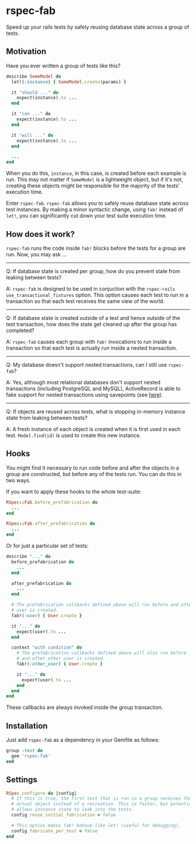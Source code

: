 # rspec-fab

Speed up your rails tests by safely reusing database state across a
group of tests.

## Motivation

Have you ever written a group of tests like this?

```ruby
describe SomeModel do
  let!(:instance) { SomeModel.create(params) }

  it "should ..." do
    expect(instance).to ...
  end

  it "can ..." do
    expect(instance).to ...
  end

  it "will ..." do
    expect(instance).to ...
  end

  ...
end
```

When you do this, `instance`, in this case, is created before each
example is run. This may not matter if `SomeModel` is a lightweight
object, but if it's not, creating these objects might be responsible for
the majority of the tests' execution time.

Enter `rspec-fab`. `rspec-fab` allows you to safely reuse database state
across test instances. By making a minor syntactic change, using `fab!`
instead of `let!`, you can significantly cut down your test suite
execution time.

## How does it work?

`rspec-fab` runs the code inside `fab!` blocks before the tests for a
group are run. Now, you may ask ...

---

Q: If database state is created per group, how do you prevent state from
leaking between tests?

A: `rspec-fab` is designed to be used in conjuction with the
`rspec-rails` `use_transactional_fixtures` option. This option causes
each test to run in a transaction so that each test receives the same
view of the world.

---

Q: If database state is created outside of a test and hence outside of
the test transaction, how does the state get cleaned up after the group
has completed?

A: `rspec-fab` causes each group with `fab!` invocations to run inside
a transaction so that each test is actually run inside a nested
transaction.

---

Q: My database doesn't support nested transactions, can I still use
`rspec-fab`?

A: Yes, although most relational databases don't support nested
transactions (including PostgreSQL and MySQL), ActiveRecord is able to
fake support for nested transactions using savepoints (see [here][1]).

---

Q: If objects are reused across tests, what is stopping in-memory
instance state from leaking between tests?

A: A fresh instance of each object is created when it is first used in
each test. `Model.find(id)` is used to create this new instance.


## Hooks

You might find it necessary to run code before and after the objects in
a group are constructed, but before any of the tests run. You can do this in
two ways.

If you want to apply these hooks to the whole test-suite:

```ruby
RSpec::Fab.before_prefabrication do
  ...
end

RSpec::Fab.after_prefabrication do
  ...
end
```

Or for just a particular set of tests:

```ruby
describe "..." do
  before_prefabrication do
    ...
  end

  after_prefabrication do
    ...
  end

  # The prefabrication callbacks defined above will run before and after
  # user is created.
  fab!(:user) { User.create }

  it "..." do
    expect(user).to ...
  end

  context "with condition" do
    # The prefabrication callbacks defined above will also run before
    # and after other_user is created.
    fab!(:other_user) { User.create }

    it "..." do
      expect(user).to ...
    end
  end
end
```

These callbacks are always invoked inside the group transaction.

## Installation

Just add `rspec-fab` as a dependency in your Gemfile as follows:

```ruby
group :test do
  gem 'rspec-fab'
end
```

## Settings

```ruby
RSpec.configure do |config|
  # If this is true, the first test that is run in a group receives the
  # actual object instead of a recreation. This is faster, but potentially
  # allows instance state to leak into the tests.
  config.reuse_initial_fabrication = false

  # This option makes fab! behave like let! (useful for debugging).
  config.fabricate_per_test = false
end
```

[1]: https://api.rubyonrails.org/classes/ActiveRecord/Transactions/ClassMethods.html
